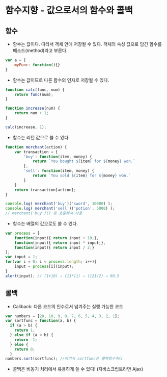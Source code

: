 # 함수지향 - 값으로서의 함수와 콜백

## 함수

* 함수는 값이다. 따라서 객체 안에 저장될 수 있다. 객체의 속성 값으로 담긴 함수를 메소드(method)라고 부른다.

```JavaScript
var a = {
    myFunc: function(){}
}
```

* 함수는 값이므로 다른 함수의 인자로 저장될 수 있다.

```JavaScript
function calc(func, num) {
    return func(num);
}

function increase(num) {
    return num + 1;
}

calc(increase, 1);
```

* 함수는 리턴 값으로 쓸 수 있다.

```JavaScript
function merchant(action) {
    var transaction = {
        'buy': function(item, money) {
            return `You bought ${item} for ${money} won.`
        },
        'sell': function(item, money) {
            return `You sold ${item} for ${money} won.`
        }
    }
    return transaction[action];
}

console.log( merchant('buy')('sword', 10000) );
console.log( merchant('sell')('potion', 5000) );
// merchant('buy')() 로 호출해서 사용
```

* 함수는 배열의 값으로도 쓸 수 있다.

```JavaScript
var process = [
    function(input){ return input + 10;},
    function(input){ return input * input;},
    function(input){ return input / 2;}
];
var input = 1;
for(var i = 0; i < process.length; i++){
    input = process[i](input);
}
alert(input); // (1+10) → (11*11) → (121/2) → 60.5
```

## 콜백

* Callback: 다른 코드의 인수로서 넘겨주는 실행 가능한 코드

```JavaScript
var numbers = [20, 10, 9, 8, 7, 6, 5, 4, 3, 2, 1];
var sortfunc = function(a, b) {
  if (a > b) {
    return 1;
  } else if (a < b) {
    return -1;
  } else {
    return 0;
  }
numbers.sort(sortfunc); //여기서 sortfunc은 콜백함수이다
```

* 콜백은 비동기 처리에서 유용하게 쓸 수 있다! (자바스크립트라면 Ajax)
